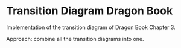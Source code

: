 # Transition Diagram Dragon Book

Implementation of the transition diagram of Dragon Book Chapter 3.

Approach: combine all the transition diagrams into one.
